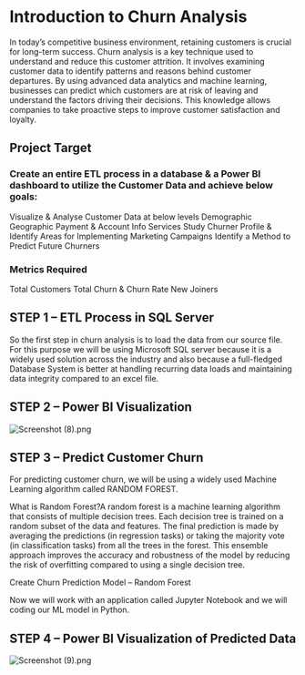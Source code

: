 # Introduction to Churn Analysis

In today’s competitive business environment, retaining customers is crucial for long-term success. Churn analysis is a key technique used to understand and reduce this customer attrition. It involves examining customer data to identify patterns and reasons behind customer departures. By using advanced data analytics and machine learning, businesses can predict which customers are at risk of leaving and understand the factors driving their decisions. This knowledge allows companies to take proactive steps to improve customer satisfaction and loyalty.

## Project Target

### Create an entire ETL process in a database & a Power BI dashboard to utilize the Customer Data and achieve below goals:

Visualize & Analyse Customer Data at below levels
Demographic
Geographic
Payment & Account Info
Services
Study Churner Profile & Identify Areas for Implementing Marketing Campaigns
Identify a Method to Predict Future Churners
 

### Metrics Required

Total Customers
Total Churn & Churn Rate
New Joiners

## STEP 1 – ETL Process in SQL Server
So the first step in churn analysis is to load the data from our source file. For this purpose we will be using Microsoft SQL server because it is a widely used solution across the industry and also because a full-fledged Database System is better at handling recurring data loads and maintaining data integrity compared to an excel file.

## STEP 2 – Power BI Visualization

 ![Screenshot (8).png](<https://media-hosting.imagekit.io/c56dbf87151f4308/Screenshot%20(8).png?Expires=1839916954&Key-Pair-Id=K2ZIVPTIP2VGHC&Signature=MCLfJVKnHgMMewBhfxwsiuFn3dh2~DGsUMidpCvuUq0EAWLX4njNCgX6F3hHeWSfR1wTKLhhI8bZmzE5KpC4eWPSmGl8C5NBvU838fRy6~goGOihHzK3n8lrYEKEJhg81rDMflkXhE8oONeFVq5muCiSgVv1~hrrsJqITSUS2NnLkN6AIs5rnBeVI0y6JSs92Vtn6IwMNI60Zosqpe0IQBgXGbNdX64Tu-d5lJqYPyClgDAYs33OR6AFTAKoW0xVn474lweHTR~fFMJ-alzJtFmPEBGK00uW9YI1Z2Net-6f0Vp1UC88-cBpkjiDytIBApHoPTzzRh11oGZVLlNyvQ__>)

## STEP 3 – Predict Customer Churn
For predicting customer churn, we will be using a widely used Machine Learning algorithm called RANDOM FOREST.

What is Random Forest?A random forest is a machine learning algorithm that consists of multiple decision trees. Each decision tree is trained on a random subset of the data and features. The final prediction is made by averaging the predictions (in regression tasks) or taking the majority vote (in classification tasks) from all the trees in the forest. This ensemble approach improves the accuracy and robustness of the model by reducing the risk of overfitting compared to using a single decision tree.

 


 

Create Churn Prediction Model – Random Forest

Now we will work with an application called Jupyter Notebook and we will coding our ML model in Python.
 

## STEP 4 – Power BI Visualization of Predicted Data

 ![Screenshot (9).png](<https://media-hosting.imagekit.io/cda1f9a81b564f01/Screenshot%20(9).png?Expires=1839917108&Key-Pair-Id=K2ZIVPTIP2VGHC&Signature=AIj6PdUEIR6tij2IaUHKt6P9YGpbJzzqi1bnUwFTImA3UszbxIi-gIERfaeUAta1qy0JmdU9YvE7tlk3UmQYBTtD5fMWP-opv68cxLpXHX77lfhu34jryhH7-fChrUmEIGg5i4rO8EnTHU-vvq6oJ0MT~1WquEJkFrIH6QkEGpIfdFg-CTTrPZXlsrZ2dLwT560Kzhz4J-PyJAZlv0ZnfXsCWUKBwu2x4upoeK~GRsQqlEWCQ-KOHjV5SO97GwvK7YWhjmpo7VDbjQnjWl403qYc1Z~NCNDvsbkm0mCSiXkLbjwlZwx1zY6-vRRFHOfReFxj8T5GVxDCZ~6c6phlFw__>)
